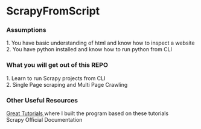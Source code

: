 # ScrapyFromScript
<h3>Assumptions</h3>
1. You have basic understanding of html and know how to inspect a website <br>
2. You have python installed and know how to run python from CLI

<h3>What you will get out of this REPO</h3>
1. Learn to run Scrapy projects from CLI <br>
2. Single Page scraping and Multi Page Crawling 

<h3> Other Useful Resources </h3>
<a href = 'https://letslearnabout.net/tutorial/scrapy-tutorial/python-scrapy-tutorial-for-beginners-01-creating-your-first-spider/'> 
  Great Tutorials </a> where I built the program based on these tutorials <br>
<a hreft = 'https://docs.scrapy.org/en/latest/index.html'> Scrapy Official Documentation </a>

